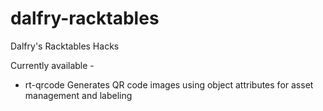 dalfry-racktables
=================

Dalfry's Racktables Hacks

Currently available -
* rt-qrcode
  Generates QR code images using object attributes for asset management and labeling

